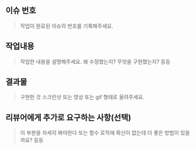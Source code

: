 ## 이슈 번호
> 작업이 완료된 이슈의 번호를 기록해주세요.

## 작업내용
> 작업한 내용을 설명해주세요. 왜 수정했는지? 무엇을 구현했는지? 등등

## 결과물
> 구현한 것 스크린샷 또는 영상 또는 gif 형태로 올려주세요.

## 리뷰어에게 추가로 요구하는 사항(선택)
> 이 부분을 자세히 봐야한다 또는 함수 로직에 확신이 없는데 더 좋은 방법이 있을까요? 등등
